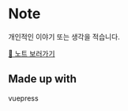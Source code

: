 # Note

개인적인 이야기 또는 생각을 적습니다.

[👀 노트 보러가기](https://pullingoff.github.io/vue-note)

## Made up with
vuepress
